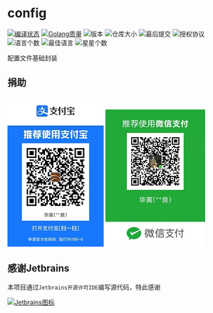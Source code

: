# config
[![编译状态](https://github.ruijc.com:20443/api/badges/goexl/gox/status.svg)](https://github.ruijc.com:20443/pangum/pangu)
[![Golang质量](https://goreportcard.com/badge/github.com/goexl/gox)](https://goreportcard.com/report/github.com/pangum/pangu)
![版本](https://img.shields.io/github/go-mod/go-version/goexl/gox)
![仓库大小](https://img.shields.io/github/repo-size/goexl/gox)
![最后提交](https://img.shields.io/github/last-commit/goexl/gox)
![授权协议](https://img.shields.io/github/license/goexl/gox)
![语言个数](https://img.shields.io/github/languages/count/goexl/gox)
![最佳语言](https://img.shields.io/github/languages/top/goexl/gox)
![星星个数](https://img.shields.io/github/stars/goexl/gox?style=social)

配置文件基础封装

## 捐助

![支持宝](https://github.com/storezhang/donate/raw/master/alipay-small.jpg)
![微信](https://github.com/storezhang/donate/raw/master/weipay-small.jpg)

## 感谢Jetbrains

本项目通过`Jetbrains开源许可IDE`编写源代码，特此感谢

[![Jetbrains图标](https://resources.jetbrains.com/storage/products/company/brand/logos/jb_beam.svg)](https://www.jetbrains.com/?from=pangum/pangu)
